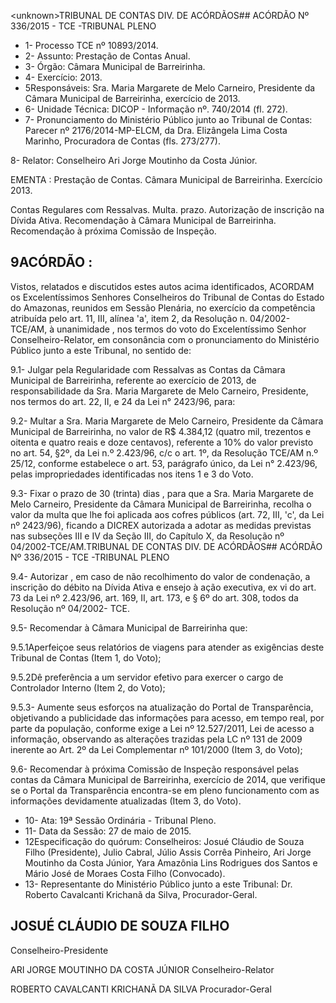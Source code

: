 &lt;unknown&gt;TRIBUNAL DE CONTAS DIV. DE ACÓRDÃOS## ACÓRDÃO Nº 336/2015 - TCE -TRIBUNAL PLENO

- 1- Processo TCE nº 10893/2014.
- 2- Assunto: Prestação de Contas Anual.
- 3- Órgão: Câmara Municipal de Barreirinha.
- 4- Exercício: 2013.
- 5Responsáveis: Sra.  Maria Margarete  de Melo  Carneiro,  Presidente  da  Câmara Municipal de Barreirinha, exercício de 2013.
- 6- Unidade Técnica: DICOP - Informação nº. 740/2014 (fl. 272).
- 7-  Pronunciamento  do Ministério Público  junto  ao Tribunal  de Contas: Parecer  nº 2176/2014-MP-ELCM,  da  Dra.  Elizângela  Lima  Costa  Marinho,  Procuradora  de  Contas (fls. 273/277).

8- Relator: Conselheiro Ari Jorge Moutinho da Costa Júnior.

EMENTA : Prestação de Contas. Câmara Municipal de Barreirinha. Exercício 2013.

Contas  Regulares  com  Ressalvas.  Multa.  prazo. Autorização de inscrição na Dívida Ativa. Recomendação à Câmara Municipal de Barreirinha.    Recomendação  à  próxima  Comissão de Inspeção.

## 9ACÓRDÃO :

Vistos, relatados e discutidos estes autos acima identificados, ACORDAM os Excelentíssimos Senhores Conselheiros do Tribunal de Contas do Estado do Amazonas, reunidos  em  Sessão  Plenária,  no  exercício  da  competência  atribuída  pelo  art.  11,  III, alínea 'a', item 2, da Resolução n. 04/2002-TCE/AM, à  unanimidade ,    nos  termos do voto do Excelentíssimo Senhor Conselheiro-Relator, em consonância com o pronunciamento do Ministério Público junto a este Tribunal,  no sentido de:

9.1-  Julgar  pela  Regularidade  com  Ressalvas as  Contas  da  Câmara Municipal  de  Barreirinha,  referente  ao  exercício  de  2013,  de  responsabilidade  da  Sra. Maria  Margarete de  Melo Carneiro, Presidente,  nos termos do art. 22, II, e 24 da Lei n° 2423/96, para:

9.2- Multar a Sra. Maria Margarete de Melo Carneiro, Presidente da Câmara Municipal de Barreirinha, no valor de R$ 4.384,12 (quatro mil, trezentos e oitenta e quatro reais  e  doze  centavos),  referente  a  10%  do  valor  previsto  no  art.  54,  §2º,  da  Lei  n.º 2.423/96, c/c o art. 1º, da Resolução TCE/AM n.º 25/12, conforme estabelece o art. 53, parágrafo único, da Lei n° 2.423/96, pelas impropriedades identificadas nos itens 1 e 3 do Voto.

9.3- Fixar o  prazo de 30 (trinta) dias ,  para que a Sra.  Maria  Margarete  de Melo Carneiro, Presidente da Câmara Municipal de Barreirinha, recolha o valor da multa que  lhe  foi  aplicada  aos  cofres  públicos  (art.  72,  III,  'c',  da  Lei  nº  2423/96),  ficando  a DICREX autorizada a adotar as medidas previstas nas subseções III e IV da Seção III, do Capítulo X, da Resolução nº 04/2002-TCE/AM.TRIBUNAL DE CONTAS DIV. DE ACÓRDÃOS## ACÓRDÃO Nº 336/2015 - TCE -TRIBUNAL PLENO

9.4-  Autorizar ,  em  caso  de  não  recolhimento  do  valor  de  condenação,  a inscrição do débito na Dívida Ativa e ensejo à ação executiva, ex vi do art. 73 da Lei nº 2.423/96, art. 169, II, art. 173, e § 6º do art. 308, todos da Resolução nº 04/2002- TCE.

9.5- Recomendar à Câmara Municipal de Barreirinha que:

9.5.1Aperfeiçoe seus  relatórios  de  viagens  para  atender  as  exigências deste Tribunal de Contas (Item 1, do Voto);

9.5.2Dê  preferência a  um  servidor  efetivo  para  exercer  o  cargo  de Controlador Interno (Item 2, do Voto);

9.5.3- Aumente seus esforços na atualização do Portal de Transparência, objetivando  a  publicidade  das  informações  para  acesso,  em  tempo  real,  por  parte  da população, conforme exige a Lei nº 12.527/2011, Lei de acesso a informação, observando as alterações trazidas pela LC nº 131 de 2009 inerente ao Art. 2º da Lei Complementar nº 101/2000 (Item 3, do Voto);

9.6- Recomendar à próxima Comissão de Inspeção responsável pelas contas da  Câmara  Municipal  de  Barreirinha,  exercício  de  2014,  que  verifique  se  o  Portal  da Transparência  encontra-se  em  pleno  funcionamento  com  as  informações  devidamente atualizadas (Item 3, do Voto).

- 10- Ata: 19ª Sessão Ordinária - Tribunal Pleno.
- 11- Data da Sessão: 27 de maio de 2015.
- 12Especificação do quórum: Conselheiros: Josué Cláudio de Souza Filho (Presidente),  Julio  Cabral,  Júlio  Assis  Corrêa  Pinheiro,  Ari  Jorge  Moutinho  da  Costa Júnior,  Yara Amazônia Lins Rodrigues dos Santos e Mário José de Moraes Costa Filho (Convocado).
- 13- Representante do Ministério Público junto a este Tribunal: Dr. Roberto Cavalcanti Krichanã da Silva, Procurador-Geral.

## JOSUÉ CLÁUDIO DE SOUZA FILHO

Conselheiro-Presidente

ARI JORGE MOUTINHO DA COSTA JÚNIOR Conselheiro-Relator

ROBERTO CAVALCANTI KRICHANÃ DA SILVA Procurador-Geral
